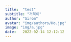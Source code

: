 ```yaml
---
title:  "test"
subtitle: "거북이"
author: "Sirom"
avatar: "img/authors/Ho.jpg"
image: "img/a.jpg"
date:   2022-02-14 12:12:12
---
```

